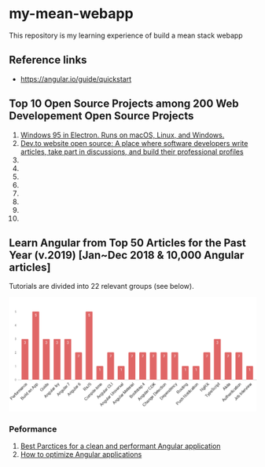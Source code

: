 # my-mean-webapp

This repository is my learning experience of build a mean stack webapp

## Reference links
- https://angular.io/guide/quickstart


## Top 10 Open Source Projects among 200 Web Developement Open Source Projects
  1. [Windows 95 in Electron. Runs on macOS, Linux, and Windows.](https://github.com/felixrieseberg/windows95?utm_source=mybridge&utm_medium=blog&utm_campaign=read_more)
  2. [Dev.to website open source: A place where software developers write articles, take part in discussions, and build their professional profiles](https://github.com/thepracticaldev/dev.to?utm_source=mybridge&utm_medium=blog&utm_campaign=read_more)
  3.
  4.
  5.
  6.
  7.
  8.
  9.
  10.

## Learn Angular from Top 50 Articles for the Past Year (v.2019) [Jan~Dec 2018 & 10,000 Angular articles]
Tutorials are divided into 22 relevant groups (see below).

![Alt text](./images/Angular_Tutorials_Groups.png?raw=true "Title")

### Peformance
  1. [Best Parctices for a clean and performant Angular application](https://medium.freecodecamp.org/best-practices-for-a-clean-and-performant-angular-application-288e7b39eb6f?utm_source=mybridge&utm_medium=blog&utm_campaign=read_more)
  2. [How to optimize Angular applications](https://itnext.io/how-to-optimize-angular-applications-99bfab0f0b7c?utm_source=mybridge&utm_medium=blog&utm_campaign=read_more)

